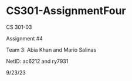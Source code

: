 # CS301-AssignmentFour


CS 301-03

Assignment #4

Team 3: Abia Khan and Mario Salinas

NetID: ac6212 and ry7931

9/23/23

